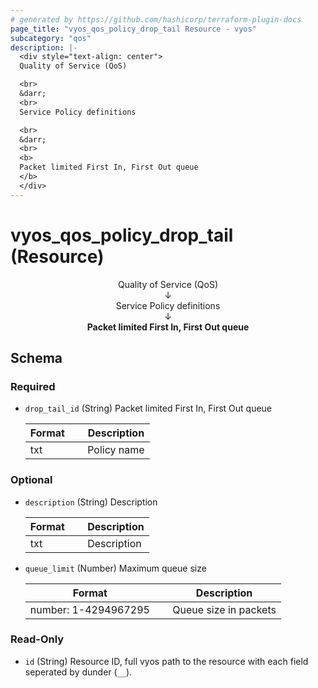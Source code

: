 ```yaml
---
# generated by https://github.com/hashicorp/terraform-plugin-docs
page_title: "vyos_qos_policy_drop_tail Resource - vyos"
subcategory: "qos"
description: |-
  <div style="text-align: center">
  Quality of Service (QoS)

  <br>
  &darr;
  <br>
  Service Policy definitions

  <br>
  &darr;
  <br>
  <b>
  Packet limited First In, First Out queue
  </b>
  </div>
---
```


# vyos_qos_policy_drop_tail (Resource)

<div style="text-align: center">
Quality of Service (QoS)

<br>
&darr;
<br>
Service Policy definitions

<br>
&darr;
<br>
<b>
Packet limited First In, First Out queue
</b>
</div>



<!-- schema generated by tfplugindocs -->
## Schema

### Required

- `drop_tail_id` (String) Packet limited First In, First Out queue

    |  Format &emsp; | Description  |
    |----------|---------------|
    |  txt  &emsp; |  Policy name  |

### Optional

- `description` (String) Description

    |  Format &emsp; | Description  |
    |----------|---------------|
    |  txt  &emsp; |  Description  |
- `queue_limit` (Number) Maximum queue size

    |  Format &emsp; | Description  |
    |----------|---------------|
    |  number: 1-4294967295  &emsp; |  Queue size in packets  |

### Read-Only

- `id` (String) Resource ID, full vyos path to the resource with each field seperated by dunder (`__`).
